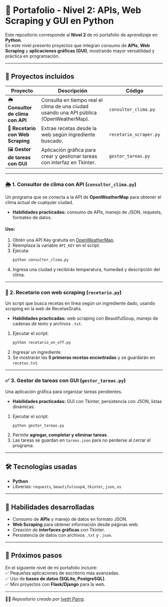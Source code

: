 # 🚀 Portafolio - Nivel 2: APIs, Web Scraping y GUI en Python

Este repositorio corresponde al **Nivel 2** de mi portafolio de aprendizaje en **Python**.  
En este nivel presento proyectos que integran consumo de **APIs**, **Web Scraping** y **aplicaciones gráficas (GUI)**, mostrando mayor versatilidad y práctica en programación.  

---

## 📂 Proyectos incluidos

| Proyecto | Descripción | Código |
|----------|-------------|--------|
| 🌦️ **Consultor de clima con API** | Consulta en tiempo real el clima de una ciudad usando una API pública (OpenWeatherMap). | `consultor_clima.py` |
| 🍳 **Recetario con Web Scraping** | Extrae recetas desde la web según ingrediente buscado. | `recetario_scraper.py` |
| 🖼️ **Gestor de tareas con GUI** | Aplicación gráfica para crear y gestionar tareas con interfaz en Tkinter. | `gestor_tareas.py` |

---

### 🌦️ 1. Consultor de clima con API (`consultor_clima.py`)
Un programa que se conecta a la API de **OpenWeatherMap** para obtener el clima actual de cualquier ciudad.  
- **Habilidades practicadas:** consumo de APIs, manejo de JSON, requests, formateo de datos.  
#### Uso:
1. Obtén una API Key gratuita en [OpenWeatherMap](https://openweathermap.org/).  
2. Reemplaza la variable `API_KEY` en el script.  
3. Ejecuta:  
   ```bash
   python consultor_clima.py
4. Ingresa una ciudad y recibirás temperatura, humedad y descripción del clima.

---

### 🍲 2. Recetario con web scraping (`recetario.py`)
Un script que busca recetas en línea según un ingrediente dado, usando scraping en la web de RecetasGratis.  
- **Habilidades practicadas:** web scraping con BeautifulSoup, manejo de cadenas de texto y archivos `.txt`.  
 1. Ejecutar el script:  
     ```bash
     python recetario_on_off.py
     ```
 2. Ingresar un ingrediente.  
 3. Se mostrarán las **5 primeras recetas encontradas** y se guardarán en `recetas.txt`.  

---

### ✅ 3. Gestor de tareas con GUI (`gestor_tareas.py`)
Una aplicación gráfica para organizar tareas pendientes.  
- **Habilidades practicadas:** GUI con Tkinter, persistencia con JSON, listas dinámicas.  
 1. Ejecutar el script:  
     ```bash
     python gestor_tareas.py
     ```
 2. Permite **agregar, completar y eliminar tareas**.  
 3. Las tareas se guardan en `tareas.json` para no perderse al cerrar el programa.  

---

## 🛠 Tecnologías usadas
- **Python**  
- Librerías: `requests`, `beautifulsoup4`, `tkinter`, `json`, `os`  

---

## 🎯 Habilidades desarrolladas
- Consumo de **APIs** y manejo de datos en formato JSON.  
- **Web Scraping** para obtener información desde páginas web.  
- Creación de **interfaces gráficas** con Tkinter.  
- Persistencia de datos con archivos `.txt` y `.json`.  

---

## 📌 Próximos pasos
En el siguiente nivel de mi portafolio incluiré:  
✅ Pequeñas aplicaciones de escritorio más avanzadas.  
✅ Uso de **bases de datos (SQLite, PostgreSQL)**.  
✅ Mini proyectos con **Flask/Django** para la web.  

---

👩‍💻 *Repositorio creado por [Iveth Parra](https://www.linkedin.com/in/iveth-parra-herrera-351a6a235).*  
